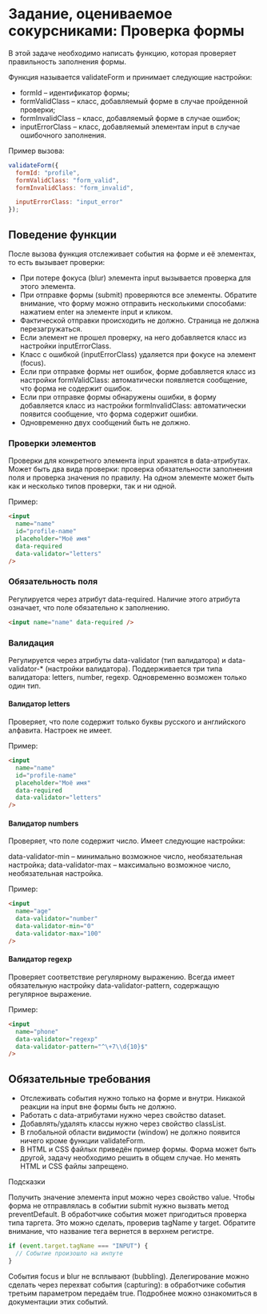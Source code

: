 # Задание, оцениваемое сокурсниками: Проверка формы

В этой задаче необходимо написать функцию, которая проверяет правильность заполнения формы.

Функция называется validateForm и принимает следующие настройки:

- formId – идентификатор формы;
- formValidClass – класс, добавляемый форме в случае пройденной проверки;
- formInvalidClass – класс, добавляемый форме в случае ошибок;
- inputErrorClass – класс, добавляемый элементам input в случае ошибочного заполнения.

Пример вызова:

```js
validateForm({
  formId: "profile",
  formValidClass: "form_valid",
  formInvalidClass: "form_invalid",

  inputErrorClass: "input_error"
});
```

## Поведение функции

После вызова функция отслеживает события на форме и её элементах, то есть вызывает проверки:

- При потере фокуса (blur) элемента input вызывается проверка для этого элемента.
- При отправке формы (submit) проверяются все элементы. Обратите внимание, что форму можно отправить несколькими способами: нажатием enter на элементе input и кликом.
- Фактической отправки происходить не должно. Страница не должна перезагружаться.
- Если элемент не прошел проверку, на него добавляется класс из настройки inputErrorClass.
- Класс с ошибкой (inputErrorClass) удаляется при фокусе на элемент (focus).
- Если при отправке формы нет ошибок, форме добавляется класс из настройки formValidClass: автоматически появляется сообщение, что форма не содержит ошибок.
- Если при отправке формы обнаружены ошибки, в форму добавляется класс из настройки formInvalidClass: автоматически появится сообщение, что форма содержит ошибки.
- Одновременно двух сообщений быть не должно.

### Проверки элементов

Проверки для конкретного элемента input хранятся в data-атрибутах. Может быть два вида проверки: проверка обязательности заполнения поля и проверка значения по правилу. На одном элементе может быть как и несколько типов проверки, так и ни одной.

Пример:

```html
<input
  name="name"
  id="profile-name"
  placeholder="Моё имя"
  data-required
  data-validator="letters"
/>
```

### Обязательность поля

Регулируется через атрибут data-required. Наличие этого атрибута означает, что поле обязательно к заполнению.

```html
<input name="name" data-required />
```

### Валидация

Регулируется через атрибуты data-validator (тип валидатора) и data-validator-\* (настройки валидатора). Поддерживается три типа валидатора: letters, number, regexp. Одновременно возможен только один тип.

#### Валидатор letters

Проверяет, что поле содержит только буквы русского и английского алфавита. Настроек не имеет.

Пример:

```html
<input
  name="name"
  id="profile-name"
  placeholder="Моё имя"
  data-required
  data-validator="letters"
/>
```

#### Валидатор numbers

Проверяет, что поле содержит число. Имеет следующие настройки:

data-validator-min – минимально возможное число, необязательная настройка;
data-validator-max – максимально возможное число, необязательная настройка.

Пример:

```html
<input
  name="age"
  data-validator="number"
  data-validator-min="0"
  data-validator-max="100"
/>
```

#### Валидатор regexp

Проверяет соответствие регулярному выражению. Всегда имеет обязательную настройку data-validator-pattern, содержащую регулярное выражение.

Пример:

```html
<input
  name="phone"
  data-validator="regexp"
  data-validator-pattern="^\+7\\d{10}$"
/>
```

## Обязательные требования

- Отслеживать события нужно только на форме и внутри. Никакой реакции на input вне формы быть не должно.
- Работать с data-атрибутами нужно через свойство dataset.
- Добавлять/удалять классы нужно через свойство classList.
- В глобальной области видимости (window) не должно появится ничего кроме функции validateForm.
- В HTML и CSS файлых приведён пример формы. Форма может быть другой, задачу необходимо решить в общем случае. Но менять HTML и CSS файлы запрещено.

Подсказки

Получить значение элемента input можно через свойство value.
Чтобы форма не отправлялась в событии submit нужно вызвать метод preventDefault.
В обработчике события может пригодиться проверка типа таргета. Это можно сделать, проверив tagName у target. Обратите внимание, что название тега вернется в верхнем регистре.

```js
if (event.target.tagName === "INPUT") {
  // Событие произошло на инпуте
}
```

События focus и blur не всплывают (bubbling). Делегирование можно сделать через перехват события (capturing): в обработчике события третьим параметром передаём true. Подробнее можно ознакомиться в документации этих событий.
